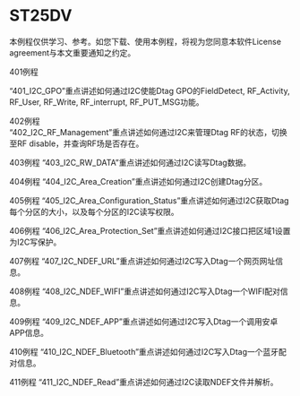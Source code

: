# ST25DV

本例程仅供学习、参考。如您下载、使用本例程，将视为您同意本软件License agreement与本文重要通知之约定。

401例程

“401_I2C_GPO”重点讲述如何通过I2C使能Dtag GPO的FieldDetect, RF_Activity, RF_User, RF_Write, RF_interrupt, RF_PUT_MSG功能。

402例程<br>
“402_I2C_RF_Management”重点讲述如何通过I2C来管理Dtag RF的状态，切换至RF disable，并查询RF场是否存在。

403例程
“403_I2C_RW_DATA”重点讲述如何通过I2C读写Dtag数据。

404例程
“404_I2C_Area_Creation”重点讲述如何通过I2C创建Dtag分区。

405例程
“405_I2C_Area_Configuration_Status”重点讲述如何通过I2C获取Dtag每个分区的大小，以及每个分区的I2C读写权限。

406例程
“406_I2C_Area_Protection_Set”重点讲述如何通过I2C接口把区域1设置为I2C写保护。

407例程
“407_I2C_NDEF_URL”重点讲述如何通过I2C写入Dtag一个网页网址信息。

408例程
“408_I2C_NDEF_WIFI”重点讲述如何通过I2C写入Dtag一个WIFI配对信息。

409例程
“409_I2C_NDEF_APP”重点讲述如何通过I2C写入Dtag一个调用安卓APP信息。

410例程
“410_I2C_NDEF_Bluetooth”重点讲述如何通过I2C写入Dtag一个蓝牙配对信息。

411例程
“411_I2C_NDEF_Read”重点讲述如何通过I2C读取NDEF文件并解析。
